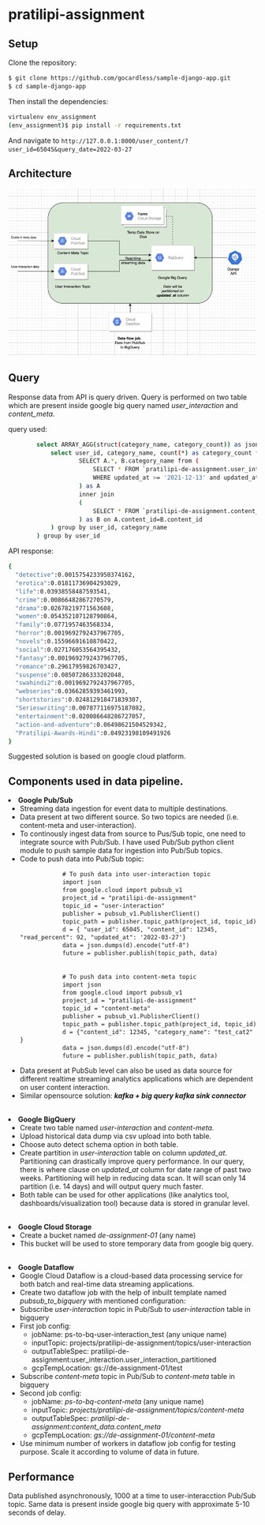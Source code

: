 # pratilipi-assignment

## Setup

Clone the repository:

```sh
$ git clone https://github.com/gocardless/sample-django-app.git
$ cd sample-django-app
```

Then install the dependencies:


```sh 
virtualenv env_assignment
(env_assignment)$ pip install -r requirements.txt
```

And navigate to `http://127.0.0.1:8000/user_content/?user_id=65045&query_date=2022-03-27`


## Architecture
<p align="center">
<img src="architecture.png" width="650">
</p>

## Query

Response data from API is query driven. Query is performed on two table which are present inside google big query named <i>user_interaction</i> and <i>content_meta</i>.

query used:

```sh
        select ARRAY_AGG(struct(category_name, category_count)) as json_val from (
            select user_id, category_name, count(*) as category_count from (
                    SELECT A.*, B.category_name from (
                        SELECT * FROM `pratilipi-de-assignment.user_interaction.user_interaction_partitioned` 
                        WHERE updated_at >= '2021-12-13' and updated_at<='2021-12-27' and user_id=6504233704206137 and read_percent>90
                    ) as A
                    inner join 
                    (
                        SELECT * FROM `pratilipi-de-assignment.content_data.content_meta` 
                    ) as B on A.content_id=B.content_id 
            ) group by user_id, category_name
        ) group by user_id
```

API response:
```sh
{
  "detective":0.0015754233950374162,
  "erotica":0.01811736904293029,
  "life":0.03938558487593541,
  "crime":0.00866482867270579,
  "drama":0.02678219771563608,
  "women":0.054352107128790864,
  "family":0.0771957463568334,
  "horror":0.0019692792437967705,
  "novels":0.15596691610870422,
  "social":0.027176053564395432,
  "fantasy":0.0019692792437967705,
  "romance":0.29617959826703427,
  "suspense":0.08507286333202048,
  "swahindi2":0.0019692792437967705,
  "webseries":0.03662859393461993,
  "shortstories":0.024812918471839307,
  "Serieswriting":0.007877116975187082,
  "entertainment":0.020086648286727057,
  "action-and-adventure":0.06498621504529342,
  "Pratilipi-Awards-Hindi":0.04923198109491926
}
```
Suggested solution is based on google cloud platform.
## Components used in data pipeline.
<li> <b>Google Pub/Sub</b>
  <ul> 
    <li> Streaming data ingestion for event data to multiple destinations. 
    <li> Data present at two different source. So two topics are needed (i.e. content-meta and user-interaction).
    <li> To continously ingest data from source to Pus/Sub topic, one need to integrate source with Pub/Sub. I have used Pub/Sub python client module to push sample data for ingestion into Pub/Sub topics.
    <li> Code to push data into Pub/Sub topic:
                  
            
                # To push data into user-interaction topic
                import json
                from google.cloud import pubsub_v1
                project_id = "pratilipi-de-assignment"
                topic_id = "user-interaction"
                publisher = pubsub_v1.PublisherClient()
                topic_path = publisher.topic_path(project_id, topic_id)
                d = { "user_id": 65045, "content_id": 12345, "read_percent": 92, "updated_at": '2022-03-27'}
                data = json.dumps(d).encode("utf-8")
                future = publisher.publish(topic_path, data)

            
                # To push data into content-meta topic
                import json
                from google.cloud import pubsub_v1
                project_id = "pratilipi-de-assignment"
                topic_id = "content-meta"
                publisher = pubsub_v1.PublisherClient()
                topic_path = publisher.topic_path(project_id, topic_id)
                d = {"content_id": 12345, "category_name": "test_cat2" }
                data = json.dumps(d).encode("utf-8")
                future = publisher.publish(topic_path, data)
          

  <li> Data present at PubSub level can also be used as data source for different realtime streaming analytics applications which are dependent on user content interaction.  
    <li> Similar opensource solution: <b> <i> kafka + big query kafka sink connector </i> </b>
  </ul>
</li>
<br>
<li> <b> Google BigQuery </b>
    <ul>
        <li> Create two table named <i>user-interaction</i> and <i>content-meta.</i>
        <li> Upload historical data dump via csv upload into both table.
        <li> Choose auto detect schema option in both table.
        <li> Create partition in <i>user-interaction</i> table on column <i>updated_at</i>. Partitioning can drastically improve query performance. In our query, there is where clause on <i>updated_at</i> column for date range of past two weeks. Partitioning will help in reducing data scan. It will scan only 14 partition (i.e. 14 days) and will output query much faster. 
        <li> Both table can be used for other applications (like analytics tool, dashboards/visualization tool) because data is stored in granular level.
    </ul>
<br>
<li><b> Google Cloud Storage </b>
    <ul>
            <li> Create a bucket named <i>de-assignment-01</i> (any name)
            <li> This bucket will be used to store temporary data from google big query.
    </ul>
<br>
<li> <b> Google Dataflow </b>
    <ul> 
    <li> Google Cloud Dataflow is a cloud-based data processing service for both batch and real-time data streaming applications. 
    <li> Create two dataflow job with the help of inbuilt template named <i> pubsub_to_bigquery </i> with mentioned configuration:
    <li> Subscribe <i>user-interaction</i> topic in Pub/Sub to <i>user-interaction</i> table in bigquery
    <li> First job config:
            <ul>
                 <li> jobName: ps-to-bq-user-interaction_test</i> (any unique name)
                 <li> inputTopic: projects/pratilipi-de-assignment/topics/user-interaction</i>
                 <li> outputTableSpec: pratilipi-de-assignment:user_interaction.user_interaction_partitioned</i>
                 <li> gcpTempLocation: gs://de-assignment-01/test</i>
            </ul>
    <li> Subscribe <i>content-meta</i> topic in Pub/Sub to <i>content-meta</i> table in bigquery
    <li> Second job config:
            <ul>
                    <li> jobName: <i>ps-to-bq-content-meta </i> (any unique name)
                 <li> inputTopic: <i>projects/pratilipi-de-assignment/topics/content-meta </i>
                 <li> outputTableSpec: <i>pratilipi-de-assignment:content_data.content_meta </i>
                 <li> gcpTempLocation: <i>gs://de-assignment-01/content-meta</i>
            </ul>
    <li> Use minimum number of workers in dataflow job config for testing purpose. Scale it according to volume of data in future.
    </ul>
        
## Performance
   Data published asynchronously, 1000 at a time to user-interacction Pub/Sub topic. Same data is present inside google big query with approximate 5-10 seconds of delay.
